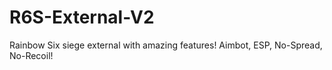 # R6S-External-V2
Rainbow Six siege external with amazing features! Aimbot,  ESP, No-Spread, No-Recoil!

